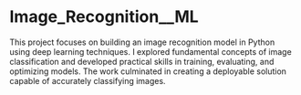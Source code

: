 # Image_Recognition__ML
This project focuses on building an image recognition model in Python using deep learning techniques. I explored fundamental concepts of image classification and developed practical skills in training, evaluating, and optimizing models. The work culminated in creating a deployable solution capable of accurately classifying images.
